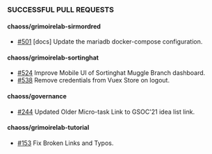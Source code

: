 ### SUCCESSFUL PULL REQUESTS

#### chaoss/grimoirelab-sirmordred
- [#501](https://github.com/chaoss/grimoirelab-sirmordred/pull/501) [docs] Update the mariadb docker-compose configuration.

#### chaoss/grimoirelab-sortinghat
- [#524](https://github.com/chaoss/grimoirelab-sortinghat/pull/524) Improve Mobile UI of Sortinghat Muggle Branch dashboard.
- [#538](https://github.com/chaoss/grimoirelab-sortinghat/pull/538) Remove credentials from Vuex Store on logout.

#### chaoss/governance
- [#244](https://github.com/chaoss/governance/pull/244) Updated Older Micro-task Link to GSOC'21 idea list link.

#### chaoss/grimoirelab-tutorial
- [#153](https://github.com/chaoss/grimoirelab-tutorial/pull/153) Fix Broken Links and Typos.

